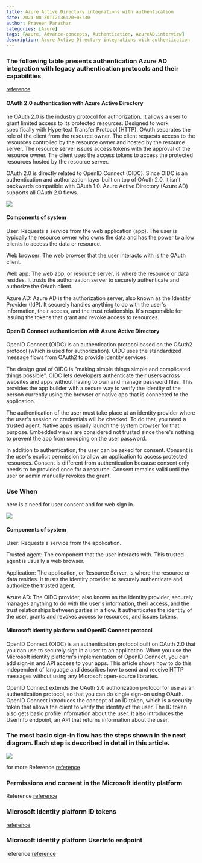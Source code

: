 ```yaml
---
title: Azure Active Directory integrations with authentication 
date: 2021-08-30T12:36:20+05:30
author: Praveen Parashar
categories: [Azure]
tags: [Azure, Advance-concepts, Authentication, AzureAD,interview]
description: Azure Active Directory integrations with authentication
---  
```


### The following table presents authentication Azure AD integration with legacy authentication protocols and their capabilities ###

  <a href="Reference https://docs.microsoft.com/en-us/azure/active-directory/fundamentals/auth-sync-overview"> reference </a>

#### OAuth 2.0 authentication with Azure Active Directory

he OAuth 2.0 is the industry protocol for authorization. It allows a user to grant limited access to its protected resources. Designed to work specifically with Hypertext Transfer Protocol (HTTP), OAuth separates the role of the client from the resource owner. The client requests access to the resources controlled by the resource owner and hosted by the resource server. The resource server issues access tokens with the approval of the resource owner. The client uses the access tokens to access the protected resources hosted by the resource server.

OAuth 2.0 is directly related to OpenID Connect (OIDC). Since OIDC is an authentication and authorization layer built on top of OAuth 2.0, it isn't backwards compatible with OAuth 1.0. Azure Active Directory (Azure AD) supports all OAuth 2.0 flows.

<image src="https://docs.microsoft.com/en-us/azure/active-directory/fundamentals/media/authentication-patterns/oauth.png" />

#### Components of system

User: Requests a service from the web application (app). The user is typically the resource owner who owns the data and has the power to allow clients to access the data or resource.

Web browser: The web browser that the user interacts with is the OAuth client.

Web app: The web app, or resource server, is where the resource or data resides. It trusts the authorization server to securely authenticate and authorize the OAuth client.

Azure AD: Azure AD is the authorization server, also known as the Identity Provider (IdP). It securely handles anything to do with the user's information, their access, and the trust relationship. It's responsible for issuing the tokens that grant and revoke access to resources.


#### OpenID Connect authentication with Azure Active Directory

OpenID Connect (OIDC) is an authentication protocol based on the OAuth2 protocol (which is used for authorization). OIDC uses the standardized message flows from OAuth2 to provide identity services.

The design goal of OIDC is "making simple things simple and complicated things possible". OIDC lets developers authenticate their users across websites and apps without having to own and manage password files. This provides the app builder with a secure way to verify the identity of the person currently using the browser or native app that is connected to the application.

The authentication of the user must take place at an identity provider where the user's session or credentials will be checked. To do that, you need a trusted agent. Native apps usually launch the system browser for that purpose. Embedded views are considered not trusted since there's nothing to prevent the app from snooping on the user password.

In addition to authentication, the user can be asked for consent. Consent is the user's explicit permission to allow an application to access protected resources. Consent is different from authentication because consent only needs to be provided once for a resource. Consent remains valid until the user or admin manually revokes the grant.

### Use When 
here is a need for user consent and for web sign in.

<image  src ="https://docs.microsoft.com/en-us/azure/active-directory/fundamentals/media/authentication-patterns/oidc-auth.png" />


 #### Components of system

User: Requests a service from the application.

Trusted agent: The component that the user interacts with. This trusted agent is usually a web browser.

Application: The application, or Resource Server, is where the resource or data resides. It trusts the identity provider to securely authenticate and authorize the trusted agent.

Azure AD: The OIDC provider, also known as the identity provider, securely manages anything to do with the user's information, their access, and the trust relationships between parties in a flow. It authenticates the identity of the user, grants and revokes access to resources, and issues tokens.

#### Microsoft identity platform and OpenID Connect protocol

OpenID Connect (OIDC) is an authentication protocol built on OAuth 2.0 that you can use to securely sign in a user to an application. When you use the Microsoft identity platform's implementation of OpenID Connect, you can add sign-in and API access to your apps. This article shows how to do this independent of language and describes how to send and receive HTTP messages without using any Microsoft open-source libraries.

OpenID Connect extends the OAuth 2.0 authorization protocol for use as an authentication protocol, so that you can do single sign-on using OAuth. OpenID Connect introduces the concept of an ID token, which is a security token that allows the client to verify the identity of the user. The ID token also gets basic profile information about the user. It also introduces the UserInfo endpoint, an API that returns information about the user.

### The most basic sign-in flow has the steps shown in the next diagram. Each step is described in detail in this article.

 <image src= "https://docs.microsoft.com/en-us/azure/active-directory/develop/media/v2-protocols-oidc/convergence-scenarios-webapp.svg" />

 for more Reference
 <a href="https://docs.microsoft.com/en-us/azure/active-directory/develop/v2-protocols-oidc">reference </a>

### Permissions and consent in the Microsoft identity platform
 Reference <a href="https://docs.microsoft.com/en-us/azure/active-directory/develop/v2-permissions-and-consent">reference </a>


### Microsoft identity platform ID tokens

 <a href="https://docs.microsoft.com/en-us/azure/active-directory/develop/id-tokens#validating-an-id-token">reference </a>

### Microsoft identity platform UserInfo endpoint
 reference <a href="https://docs.microsoft.com/en-us/azure/active-directory/develop/userinfo" >reference </a>





